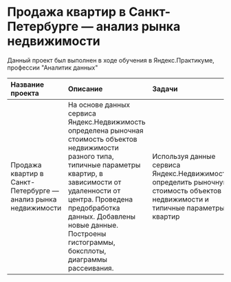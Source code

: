 # Продажа квартир в Санкт-Петербурге — анализ рынка недвижимости

Данный проект был выполнен в ходе обучения в Яндекс.Практикуме, профессии "Аналитик данных" 

| Название проекта | Описание | Задачи | Используемые библиотеки | 
| :---------------------- | :---------------------- | :---------------------- | :---------------------- |
| Продажа квартир в Санкт-Петербурге — анализ рынка недвижимости | На основе данных сервиса Яндекс.Недвижимость определена рыночная стоимость объектов недвижимости разного типа, типичные параметры квартир, в зависимости от удаленности от центра. Проведена предобработка данных. Добавлены новые данные. Построены гистограммы, боксплоты, диаграммы рассеивания.| Используя данные сервиса Яндекс.Недвижимость, определить рыночную стоимость объектов недвижимости и типичные параметры квартир | *pandas*  *Matplotlib*  *numpy*|
